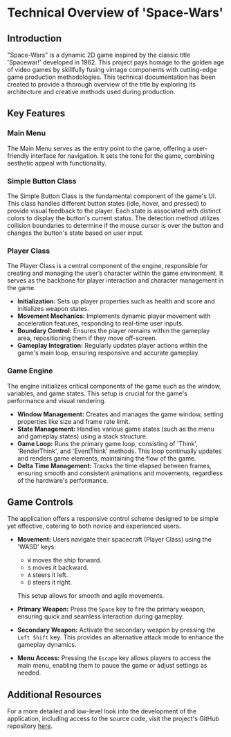 # Technical Overview of 'Space-Wars'

## Introduction

"Space-Wars" is a dynamic 2D game inspired by the classic title 'Spacewar!' developed in 1962. This project pays homage to the golden age of video games by skillfully fusing vintage components with cutting-edge game production methodologies. This technical documentation has been created to provide a thorough overview of the title by exploring its architecture and creative methods used during production.

## Key Features

### Main Menu

The Main Menu serves as the entry point to the game, offering a user-friendly interface for navigation. It sets the tone for the game, combining aesthetic appeal with functionality.

### Simple Button Class

The Simple Button Class is the fundamental component of the game's UI. This class handles different button states (idle, hover, and pressed) to provide visual feedback to the player. Each state is associated with distinct colors to display the button's current status. The detection method utilizes collision boundaries to determine if the mouse cursor is over the button and changes the button's state based on user input.

### Player Class

The Player Class is a central component of the engine, responsible for creating and managing the user’s character within the game environment. It serves as the backbone for player interaction and character management in the game.

- **Initialization:** Sets up player properties such as health and score and initializes weapon states.
- **Movement Mechanics:** Implements dynamic player movement with acceleration features, responding to real-time user inputs.
- **Boundary Control:** Ensures the player remains within the gameplay area, repositioning them if they move off-screen.
- **Gameplay Integration:** Regularly updates player actions within the game's main loop, ensuring responsive and accurate gameplay.

### Game Engine

The engine initializes critical components of the game such as the window, variables, and game states. This setup is crucial for the game's performance and visual rendering.

- **Window Management:** Creates and manages the game window, setting properties like size and frame rate limit.
- **State Management:** Handles various game states (such as the menu and gameplay states) using a stack structure.
- **Game Loop:** Runs the primary game loop, consisting of 'Think', 'RenderThink', and 'EventThink' methods. This loop continually updates and renders game elements, maintaining the flow of the game.
- **Delta Time Management:** Tracks the time elapsed between frames, ensuring smooth and consistent animations and movements, regardless of the hardware's performance.

## Game Controls

The application offers a responsive control scheme designed to be simple yet effective, catering to both novice and experienced users.

- **Movement:** Users navigate their spacecraft (Player Class) using the 'WASD' keys:
  - `W` moves the ship forward.
  - `S` moves it backward.
  - `A` steers it left.
  - `D` steers it right.
  
  This setup allows for smooth and agile movements.
  
- **Primary Weapon:** Press the `Space` key to fire the primary weapon, ensuring quick and seamless interaction during gameplay.

- **Secondary Weapon:** Activate the secondary weapon by pressing the `Left Shift` key. This provides an alternative attack mode to enhance the gameplay dynamics.

- **Menu Access:** Pressing the `Escape` key allows players to access the main menu, enabling them to pause the game or adjust settings as needed.

## Additional Resources

For a more detailed and low-level look into the development of the application, including access to the source code, visit the project's GitHub repository [here](https://github.com/Mattb0/Space-Wars).
